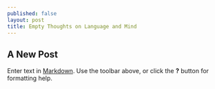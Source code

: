 ```yaml
---
published: false
layout: post
title: Empty Thoughts on Language and Mind
---
```

## A New Post

Enter text in [Markdown](http://daringfireball.net/projects/markdown/). Use the toolbar above, or click the **?** button for formatting help.
